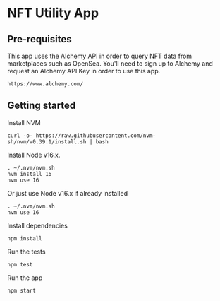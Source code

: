 # NFT Utility App

## Pre-requisites

This app uses the Alchemy API in order to query NFT data from marketplaces such as OpenSea. You'll need to sign up to Alchemy and request an Alchemy API Key in order to use this app. 

```
https://www.alchemy.com/
```

## Getting started
Install NVM

```
curl -o- https://raw.githubusercontent.com/nvm-sh/nvm/v0.39.1/install.sh | bash
```

Install Node v16.x.

```
. ~/.nvm/nvm.sh
nvm install 16
nvm use 16
```

Or just use Node v16.x if already installed

```
. ~/.nvm/nvm.sh
nvm use 16
```

Install dependencies

```
npm install
```

Run the tests

```
npm test
```

Run the app

```
npm start
```


